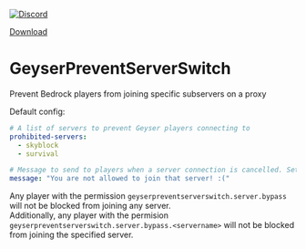 [![Discord](https://img.shields.io/discord/853331530004299807?color=7289da&label=discord&logo=discord&logoColor=white)](https://discord.gg/M2SvqCu4e9)

[Download](https://github.com/kejonaMC/GeyserPreventServerSwitch/releases)


# GeyserPreventServerSwitch
Prevent Bedrock players from joining specific subservers on a proxy

Default config:
```yaml
# A list of servers to prevent Geyser players connecting to
prohibited-servers:
  - skyblock
  - survival

# Message to send to players when a server connection is cancelled. Set blank or comment out to disable
message: "You are not allowed to join that server! :("
```

Any player with the permission `geyserpreventserverswitch.server.bypass` will not be blocked from joining any server.  
Additionally, any player with the permision `geyserpreventserverswitch.server.bypass.<servername>` will not be blocked from joining the specified server. 
